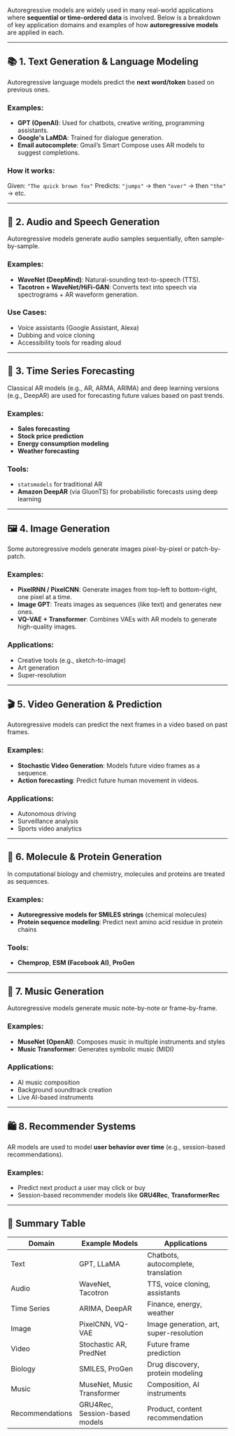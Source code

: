 Autoregressive models are widely used in many real-world applications where **sequential or time-ordered data** is involved. Below is a breakdown of key application domains and examples of how **autoregressive models** are applied in each.

---

## 📚 1. **Text Generation & Language Modeling**

Autoregressive language models predict the **next word/token** based on previous ones.

### Examples:

* **GPT (OpenAI)**: Used for chatbots, creative writing, programming assistants.
* **Google's LaMDA**: Trained for dialogue generation.
* **Email autocomplete**: Gmail’s Smart Compose uses AR models to suggest completions.

### How it works:

Given: `"The quick brown fox"`
Predicts: `"jumps"` → then `"over"` → then `"the"` → etc.

---

## 🎵 2. **Audio and Speech Generation**

Autoregressive models generate audio samples sequentially, often sample-by-sample.

### Examples:

* **WaveNet (DeepMind)**: Natural-sounding text-to-speech (TTS).
* **Tacotron + WaveNet/HiFi-GAN**: Converts text into speech via spectrograms + AR waveform generation.

### Use Cases:

* Voice assistants (Google Assistant, Alexa)
* Dubbing and voice cloning
* Accessibility tools for reading aloud

---

## 🧠 3. **Time Series Forecasting**

Classical AR models (e.g., AR, ARMA, ARIMA) and deep learning versions (e.g., DeepAR) are used for forecasting future values based on past trends.

### Examples:

* **Sales forecasting**
* **Stock price prediction**
* **Energy consumption modeling**
* **Weather forecasting**

### Tools:

* `statsmodels` for traditional AR
* **Amazon DeepAR** (via GluonTS) for probabilistic forecasts using deep learning

---

## 🖼️ 4. **Image Generation**

Some autoregressive models generate images pixel-by-pixel or patch-by-patch.

### Examples:

* **PixelRNN / PixelCNN**: Generate images from top-left to bottom-right, one pixel at a time.
* **Image GPT**: Treats images as sequences (like text) and generates new ones.
* **VQ-VAE + Transformer**: Combines VAEs with AR models to generate high-quality images.

### Applications:

* Creative tools (e.g., sketch-to-image)
* Art generation
* Super-resolution

---

## 🎬 5. **Video Generation & Prediction**

Autoregressive models can predict the next frames in a video based on past frames.

### Examples:

* **Stochastic Video Generation**: Models future video frames as a sequence.
* **Action forecasting**: Predict future human movement in videos.

### Applications:

* Autonomous driving
* Surveillance analysis
* Sports video analytics

---

## 🧬 6. **Molecule & Protein Generation**

In computational biology and chemistry, molecules and proteins are treated as sequences.

### Examples:

* **Autoregressive models for SMILES strings** (chemical molecules)
* **Protein sequence modeling**: Predict next amino acid residue in protein chains

### Tools:

* **Chemprop**, **ESM (Facebook AI)**, **ProGen**

---

## 🎨 7. **Music Generation**

Autoregressive models generate music note-by-note or frame-by-frame.

### Examples:

* **MuseNet (OpenAI)**: Composes music in multiple instruments and styles
* **Music Transformer**: Generates symbolic music (MIDI)

### Applications:

* AI music composition
* Background soundtrack creation
* Live AI-based instruments

---

## 🛍️ 8. **Recommender Systems**

AR models are used to model **user behavior over time** (e.g., session-based recommendations).

### Examples:

* Predict next product a user may click or buy
* Session-based recommender models like **GRU4Rec**, **TransformerRec**

---

## 🧾 Summary Table

| Domain          | Example Models                | Applications                            |
| --------------- | ----------------------------- | --------------------------------------- |
| Text            | GPT, LLaMA                    | Chatbots, autocomplete, translation     |
| Audio           | WaveNet, Tacotron             | TTS, voice cloning, assistants          |
| Time Series     | ARIMA, DeepAR                 | Finance, energy, weather                |
| Image           | PixelCNN, VQ-VAE              | Image generation, art, super-resolution |
| Video           | Stochastic AR, PredNet        | Future frame prediction                 |
| Biology         | SMILES, ProGen                | Drug discovery, protein modeling        |
| Music           | MuseNet, Music Transformer    | Composition, AI instruments             |
| Recommendations | GRU4Rec, Session-based models | Product, content recommendation         |
